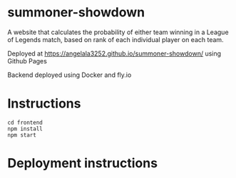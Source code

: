 # summoner-showdown
A website that calculates the probability of either team winning in a League of Legends match, based on rank of each individual player on each team. 

Deployed at https://angelala3252.github.io/summoner-showdown/ using Github Pages

Backend deployed using Docker and fly.io

# Instructions

```
cd frontend
npm install
npm start
```

# Deployment instructions
```

```
